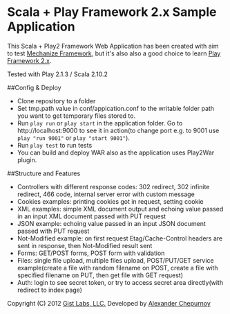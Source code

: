 # Scala + Play Framework 2.x Sample Application

This Scala + Play2 Framework Web Application has been created with aim to test [Mechanize Framework](http://gistlabs.com/software/mechanize-for-java/),
but it's also also a good choice to learn [Play Framework 2.x](http://playframework.com/).

Tested with Play 2.1.3 / Scala 2.10.2

##Config & Deploy

* Clone repository to a folder
* Set tmp.path value in conf/appication.conf to the writable folder path you want to get temporary files stored to.
* Run `play run` or `play start` in the application folder. Go to http://localhost:9000 to see it in action(to change port e.g. to 9001 use
`play "run 9001"` or `play "start 9001"`).
* Run `play test` to run tests
* You can build and deploy WAR also as the application uses Play2War plugin.

##Structure and Features

* Controllers with different response codes: 302 redirect, 302 infinite redirect, 466 code, internal server error with custom message
* Cookies examples: printing cookies got in request, setting cookie
* XML examples: simple XML document output and echoing value passed in an input XML document passed with PUT request
* JSON example: echoing value passed in an input JSON document passed with PUT request
* Not-Modified example: on first request Etag/Cache-Control headers are sent in response, then Not-Modified result sent
* Forms: GET/POST forms, POST form with validation
* Files: single file upload, multiple files upload, POST/PUT/GET service example(create a file with random filename on POST,
 create a file with specified filename on PUT, then get file with GET request)
* Auth: login to see secret token, or try to access secret area directly(with redirect to index page)


Copyright (C) 2012 [Gist Labs, LLC.](http://gistlabs.com) Developed by [Alexander Chepurnoy](http://chepurnoy.org/)